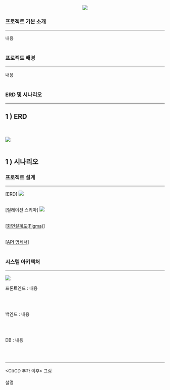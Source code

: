 <p align='center'>
    <img src="https://capsule-render.vercel.app/api?type=venom&height=300&color=FFDC00&text=GIGA%20COFFEE&textBg=false&animation=fadeIn&fontColor=452613&fontSize=80&reversal=false&desc=기억%20속,%20가장%20맛있었던%20한%20모금&descAlignY=80"/>
</p>

### 프로젝트 기본 소개

---
내용
<br><br>

### 프로젝트 배경

---
내용
<br><br>

### ERD 및 시나리오

---
## 1 ) ERD

<br><br>
<img src="./img/final_erd.png">
<br><br>

## 1 ) 시나리오



### 프로젝트 설계

---
[ERD]
<img src="./img/final_erd.png">
<br><br>

[릴레이션 스키마]
<img src="./img/final_relation.png">
<br><br>

[[화면설계도(Figma)](https://www.figma.com/file/gibflCmudNsrlpFDWKvJxJ/Giga-Coffee?type=design&node-id=0-1&mode=design&t=EAiTX7alUngoUoYI-0)]
<br><br>

[[API 명세서](https://www.notion.so/API-3680b3a4d3b641108f2686515dfc2222)]
<br><br>

### 시스템 아키텍처

---
<img src="./img/system_architecture.png">

프론트엔드 : 내용

<br><br>

백엔드 : 내용

<br><br>

DB : 내용

<br><br>

---
<CI/CD 추가 이후>
그림
<br><br>
설명
